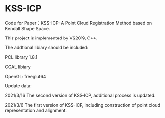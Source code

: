 # KSS-ICP

Code for Paper：KSS-ICP: A Point Cloud Registration Method based on Kendall Shape Space.

This project is implemented by VS2019, C++.

The addtional libiary should be included:

PCL library 1.8.1

CGAL libiary

OpenGL: freeglut64

Update data:

2021/3/16 The second version of KSS-ICP, additional process is updated. 

2021/3/6 The first version of KSS-ICP, including construction of point cloud representation and alignment. 


